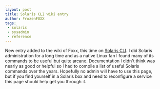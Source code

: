 ```yaml
---
layout: post
title: Solaris CLI wiki entry
author: FrozenFOXX
tags:
 - solaris
 - sysadmin
 - reference
---
```

New entry added to the wiki of Foxx, this time on [Solaris CLI](http://wiki.churchoffoxx.net/index.php?title=Solaris_CLI).  I did Solaris administration for a long time and as a native Linux fan I found many of its commands to be useful but quite arcane.  Documentation I didn't think was nearly as good or helpful so I had to compile a list of useful Solaris commands over the years.  Hopefully no admin will have to use this page, but if you find yourself in a Solaris box and need to reconfigure a service this page should help get you through it.
